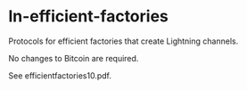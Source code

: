 # ln-efficient-factories
Protocols for efficient factories that create
Lightning channels.

No changes to Bitcoin are required.

See efficientfactories10.pdf.
